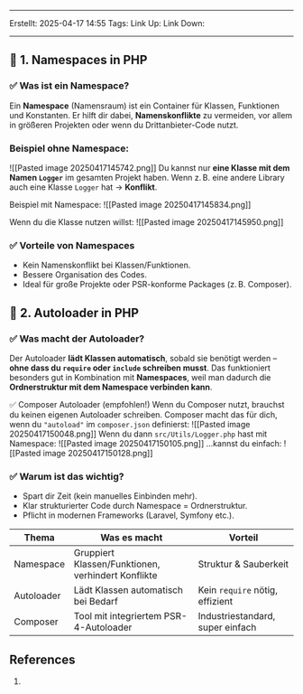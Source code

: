 
--- 
Erstellt: 2025-04-17    14:55 
Tags: 
Link Up: 
Link Down:

--- 
## 🔹 1. **Namespaces in PHP**

### ✅ Was ist ein Namespace?
Ein **Namespace** (Namensraum) ist ein Container für Klassen, Funktionen und Konstanten. Er hilft dir dabei, **Namenskonflikte** zu vermeiden, vor allem in größeren Projekten oder wenn du Drittanbieter-Code nutzt.

### Beispiel ohne Namespace:
![[Pasted image 20250417145742.png]]
Du kannst nur **eine Klasse mit dem Namen `Logger`** im gesamten Projekt haben. Wenn z. B. eine andere Library auch eine Klasse `Logger` hat → **Konflikt**.

Beispiel mit Namespace:
![[Pasted image 20250417145834.png]]

Wenn du die Klasse nutzen willst:
![[Pasted image 20250417145950.png]]
### ✅ Vorteile von Namespaces
- Kein Namenskonflikt bei Klassen/Funktionen.
- Bessere Organisation des Codes.
- Ideal für große Projekte oder PSR-konforme Packages (z. B. Composer).


## 🔹 2. **Autoloader in PHP**

### ✅ Was macht der Autoloader?
Der Autoloader **lädt Klassen automatisch**, sobald sie benötigt werden – **ohne dass du `require` oder `include` schreiben musst**.
Das funktioniert besonders gut in Kombination mit **Namespaces**, weil man dadurch die **Ordnerstruktur mit dem Namespace verbinden kann**.


✅ Composer Autoloader (empfohlen!)
Wenn du Composer nutzt, brauchst du keinen eigenen Autoloader schreiben. Composer macht das für dich, wenn du `"autoload"` im `composer.json` definierst:
![[Pasted image 20250417150048.png]]
Wenn du dann `src/Utils/Logger.php` hast mit Namespace:
![[Pasted image 20250417150105.png]]
…kannst du einfach:
![[Pasted image 20250417150128.png]]
### ✅ Warum ist das wichtig?
- Spart dir Zeit (kein manuelles Einbinden mehr).
- Klar strukturierter Code durch Namespace = Ordnerstruktur.
- Pflicht in modernen Frameworks (Laravel, Symfony etc.).


|Thema|Was es macht|Vorteil|
|---|---|---|
|Namespace|Gruppiert Klassen/Funktionen, verhindert Konflikte|Struktur & Sauberkeit|
|Autoloader|Lädt Klassen automatisch bei Bedarf|Kein `require` nötig, effizient|
|Composer|Tool mit integriertem PSR-4-Autoloader|Industriestandard, super einfach|











































## References
1. 
